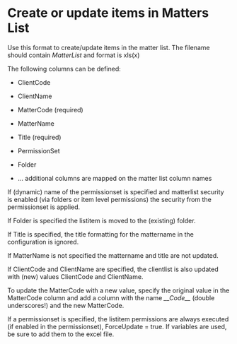 # Create or update items in Matters List

Use this format to create/update items in the matter list. The filename should contain *MatterList* and format is xls(x)

The following columns can be defined:

- ClientCode

- ClientName

- MatterCode (required)

- MatterName

- Title (required)

- PermissionSet

- Folder

- ... additional columns are mapped on the matter list column names

If (dynamic) name of the permissionset is specified and matterlist security is enabled (via folders or item level permissions) the security from the permissionset is applied.

If Folder is specified the listitem is moved to the (existing) folder.

If Title is specified, the title formatting for the mattername in the configuration is ignored.

If MatterName is not specified the mattername and title are not updated.

If ClientCode and ClientName are specified, the clientlist is also updated with (new) values ClientCode and ClientName.

To update the MatterCode with a new value, specify the original value in the MatterCode column and add a column with the name *\_\_Code\_\_*  (double underscores!) and the new MatterCode.

If a permissionset is specified, the listitem permissions are always executed (if enabled in the permissionset), ForceUpdate = true. If variables are used, be sure to add them to the excel file.
